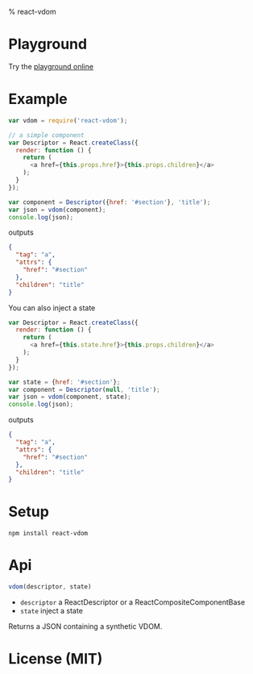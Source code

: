 % react-vdom

# Playground

Try the [playground online](https://gcanti.github.io/resources/react-vdom/playground/playground.html)

# Example

```js
var vdom = require('react-vdom');

// a simple component
var Descriptor = React.createClass({
  render: function () {
    return (
      <a href={this.props.href}>{this.props.children}</a>
    );
  }
});

var component = Descriptor({href: '#section'}, 'title');
var json = vdom(component);
console.log(json);
```

outputs 

```json
{
  "tag": "a",
  "attrs": {
    "href": "#section"
  },
  "children": "title"
}
```

You can also inject a state

```js
var Descriptor = React.createClass({
  render: function () {
    return (
      <a href={this.state.href}>{this.props.children}</a>
    );
  }
});

var state = {href: '#section'};
var component = Descriptor(null, 'title');
var json = vdom(component, state);
console.log(json);
```

outputs 

```json
{
  "tag": "a",
  "attrs": {
    "href": "#section"
  },
  "children": "title"
}
```

# Setup

    npm install react-vdom

# Api

```js
vdom(descriptor, state)
```

- `descriptor` a ReactDescriptor or a ReactCompositeComponentBase
- `state` inject a state

Returns a JSON containing a synthetic VDOM.

# License (MIT)